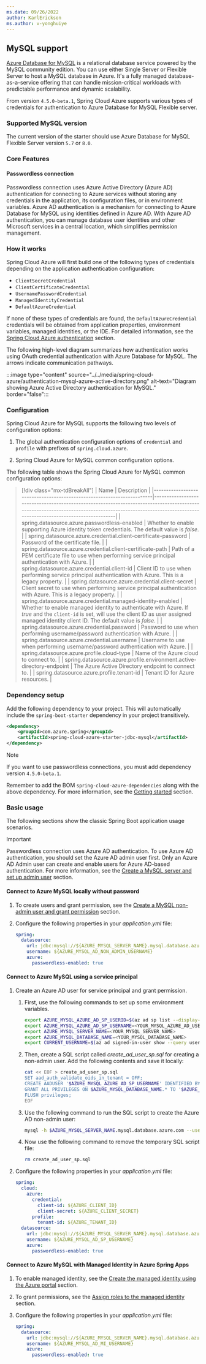 ```yaml
---
ms.date: 09/26/2022
author: KarlErickson
ms.author: v-yonghuiye
---
```


## MySQL support

[Azure Database for MySQL](https://azure.microsoft.com/services/mysql/) is a relational database service powered by the MySQL community edition. You can use either Single Server or Flexible Server to host a MySQL database in Azure. It's a fully managed database-as-a-service offering that can handle mission-critical workloads with predictable performance and dynamic scalability.

From version `4.5.0-beta.1`, Spring Cloud Azure supports various types of credentials for authentication to Azure Database for MySQL Flexible server.

### Supported MySQL version

The current version of the starter should use Azure Database for MySQL Flexible Server version `5.7` or `8.0`.

### Core Features

#### Passwordless connection

Passwordless connection uses Azure Active Directory (Azure AD) authentication for connecting to Azure services without storing any credentials in the application, its configuration files, or in environment variables. Azure AD authentication is a mechanism for connecting to Azure Database for MySQL using identities defined in Azure AD. With Azure AD authentication, you can manage database user identities and other Microsoft services in a central location, which simplifies permission management.

### How it works

Spring Cloud Azure will first build one of the following types of credentials depending on the application authentication configuration:

- `ClientSecretCredential`
- `ClientCertificateCredential`
- `UsernamePasswordCredential`
- `ManagedIdentityCredential`
- `DefaultAzureCredential`

If none of these types of credentials are found, the `DefaultAzureCredential` credentials will be obtained from application properties, environment variables, managed identities, or the IDE. For detailed information, see the [Spring Cloud Azure authentication](#spring-cloud-azure-authentication) section.

The following high-level diagram summarizes how authentication works using OAuth credential authentication with Azure Database for MySQL. The arrows indicate communication pathways.

:::image type="content" source="../../media/spring-cloud-azure/authentication-mysql-azure-active-directory.png" alt-text="Diagram showing Azure Active Directory authentication for MySQL." border="false":::

### Configuration

Spring Cloud Azure for MySQL supports the following two levels of configuration options:

1. The global authentication configuration options of `credential` and `profile` with prefixes of `spring.cloud.azure`.

1. Spring Cloud Azure for MySQL common configuration options.

The following table shows the Spring Cloud Azure for MySQL common configuration options:

> [!div class="mx-tdBreakAll"]
> | Name                                                                  | Description                                                                                                                                                                                            |
> |-----------------------------------------------------------------------|--------------------------------------------------------------------------------------------------------------------------------------------------------------------------------------------------------|
> | spring.datasource.azure.passwordless-enabled                          | Whether to enable supporting Azure identity token credentials. The default value is *false*.                                                                                                           |
> | spring.datasource.azure.credential.client-certificate-password        | Password of the certificate file.                                                                                                                                                                      |
> | spring.datasource.azure.credential.client-certificate-path            | Path of a PEM certificate file to use when performing service principal authentication with Azure.                                                                                                     |
> | spring.datasource.azure.credential.client-id                          | Client ID to use when performing service principal authentication with Azure. This is a legacy property.                                                                                               |
> | spring.datasource.azure.credential.client-secret                      | Client secret to use when performing service principal authentication with Azure. This is a legacy property.                                                                                           |
> | spring.datasource.azure.credential.managed-identity-enabled           | Whether to enable managed identity to authenticate with Azure. If *true* and the `client-id` is set, will use the client ID as user assigned managed identity client ID. The default value is *false*. |
> | spring.datasource.azure.credential.password                           | Password to use when performing username/password authentication with Azure.                                                                                                                           |
> | spring.datasource.azure.credential.username                           | Username to use when performing username/password authentication with Azure.                                                                                                                           |
> | spring.datasource.azure.profile.cloud-type                            | Name of the Azure cloud to connect to.                                                                                                                                                                 |
> | spring.datasource.azure.profile.environment.active-directory-endpoint | The Azure Active Directory endpoint to connect to.                                                                                                                                                     |
> | spring.datasource.azure.profile.tenant-id                             | Tenant ID for Azure resources.                                                                                                                                                                         |

### Dependency setup

Add the following dependency to your project. This will automatically include the `spring-boot-starter` dependency in your project transitively.

```xml
<dependency>
    <groupId>com.azure.spring</groupId>
    <artifactId>spring-cloud-azure-starter-jdbc-mysql</artifactId>
</dependency>
```

> [!NOTE]
> If you want to use passwordless connections, you must add dependency version `4.5.0-beta.1`.
>
> Remember to add the BOM `spring-cloud-azure-dependencies` along with the above dependency. For more information, see the [Getting started](#getting-started) section.

### Basic usage

The following sections show the classic Spring Boot application usage scenarios.

> [!IMPORTANT]
> Passwordless connection uses Azure AD authentication. To use Azure AD authentication, you should set the Azure AD admin user first. Only an Azure AD Admin user can create and enable users for Azure AD-based authentication. For more information, see the [Create a MySQL server and set up admin user](/azure/developer/java/spring-framework/configure-spring-data-jdbc-with-azure-mysql?branch=release-cred-free-java&tabs=passwordless#create-a-mysql-server-and-set-up-admin-user) section.

#### Connect to Azure MySQL locally without password

1. To create users and grant permission, see the [Create a MySQL non-admin user and grant permission](/azure/developer/java/spring-framework/configure-spring-data-jdbc-with-azure-mysql?branch=release-cred-free-java&tabs=passwordless#create-a-mysql-non-admin-user-and-grant-permission) section.

1. Configure the following properties in your *application.yml* file:

   ```yaml
   spring:
     datasource:
       url: jdbc:mysql://${AZURE_MYSQL_SERVER_NAME}.mysql.database.azure.com:3306/${AZURE_MYSQL_DATABASE_NAME}
       username: ${AZURE_MYSQL_AD_NON_ADMIN_USERNAME}
       azure:
         passwordless-enabled: true
   ```

#### Connect to Azure MySQL using a service principal

1. Create an Azure AD user for service principal and grant permission.

   1. First, use the following commands to set up some environment variables.

      ```bash
      export AZURE_MYSQL_AZURE_AD_SP_USERID=$(az ad sp list --display-name <service_principal-name> --query '[0].appId' -otsv)
      export AZURE_MYSQL_AZURE_AD_SP_USERNAME=<YOUR_MYSQL_AZURE_AD_USERNAME>
      export AZURE_MYSQL_SERVER_NAME=<YOUR_MYSQL_SERVER_NAME>
      export AZURE_MYSQL_DATABASE_NAME=<YOUR_MYSQL_DATABASE_NAME>
      export CURRENT_USERNAME=$(az ad signed-in-user show --query userPrincipalName -o tsv)
      ```

   1. Then, create a SQL script called *create_ad_user_sp.sql* for creating a non-admin user. Add the following contents and save it locally:

      ```bash
      cat << EOF > create_ad_user_sp.sql
      SET aad_auth_validate_oids_in_tenant = OFF;
      CREATE AADUSER '$AZURE_MYSQL_AZURE_AD_SP_USERNAME' IDENTIFIED BY '$AZURE_MYSQL_AZURE_AD_SP_USERID';
      GRANT ALL PRIVILEGES ON $AZURE_MYSQL_DATABASE_NAME.* TO '$AZURE_MYSQL_AZURE_AD_SP_USERNAME'@'%';
      FLUSH privileges;
      EOF
      ```

   1. Use the following command to run the SQL script to create the Azure AD non-admin user:

      ```bash
      mysql -h $AZURE_MYSQL_SERVER_NAME.mysql.database.azure.com --user $CURRENT_USERNAME --enable-cleartext-plugin --password=`az account get-access-token --resource-type oss-rdbms --output tsv --query accessToken` < create_ad_user_sp.sql
      ```

   1. Now use the following command to remove the temporary SQL script file:

      ```bash
      rm create_ad_user_sp.sql
      ```

1. Configure the following properties in your *application.yml* file:

   ```yaml
   spring:
     cloud:
       azure:
         credential:
           client-id: ${AZURE_CLIENT_ID}
           client-secret: ${AZURE_CLIENT_SECRET}
         profile:
           tenant-id: ${AZURE_TENANT_ID}
     datasource:
       url: jdbc:mysql://${AZURE_MYSQL_SERVER_NAME}.mysql.database.azure.com:3306/${AZURE_MYSQL_DATABASE_NAME}
       username: ${AZURE_MYSQL_AD_SP_USERNAME}
       azure:
         passwordless-enabled: true
   ```

#### Connect to Azure MySQL with Managed Identity in Azure Spring Apps

1. To enable managed identity, see the [Create the managed identity using the Azure portal](/azure/developer/java/spring-framework/migrate-mysql-to-passwordless-connection?branch=release-cred-free-java&tabs=sign-in-azure-cli%2Cjava%2Capp-service%2Capp-service-identity#create-the-managed-identity-using-the-azure-portal) section.

1. To grant permissions, see the [Assign roles to the managed identity](/azure/developer/java/spring-framework/migrate-mysql-to-passwordless-connection?branch=release-cred-free-java&tabs=sign-in-azure-cli%2Cjava%2Capp-service%2Capp-service-identity#assign-roles-to-the-managed-identity) section.

1. Configure the following properties in your *application.yml* file:

   ```yaml
   spring:
     datasource:
       url: jdbc:mysql://${AZURE_MYSQL_SERVER_NAME}.mysql.database.azure.com:3306/${AZURE_MYSQL_DATABASE_NAME}
       username: ${AZURE_MYSQL_AD_MI_USERNAME}
       azure:
         passwordless-enabled: true
   ```
